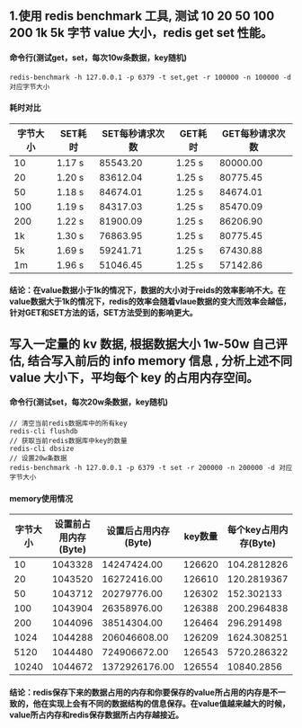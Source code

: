 ## 1.使用 redis benchmark 工具, 测试 10 20 50 100 200 1k 5k 字节 value 大小，redis get set 性能。

#### 命令行(测试get，set，每次10w条数据，key随机)
```
redis-benchmark -h 127.0.0.1 -p 6379 -t set,get -r 100000 -n 100000 -d 对应字节大小
```

#### 耗时对比
| 字节大小 | SET耗时 | SET每秒请求次数 | GET耗时 | GET每秒请求次数 |
|--------|--------|--------|--------|--------|
|   10   | 1.17 s   |  85543.20     | 1.25 s     | 80000.00    |
|   20   | 1.20 s    |   83612.04    | 1.25 s     | 80775.45     |
|   50   | 1.18 s    |   84674.01    | 1.25 s     | 84674.01     |
|   100   | 1.19 s    |   84317.03    | 1.25 s     | 85470.09    |
|   200   | 1.22 s    |   81900.09   | 1.25 s     | 86206.90     |
|   1k   | 1.30 s    |   76863.95   | 1.25 s     | 80775.45    |
|   5k   | 1.69 s    |   59241.71    | 1.25 s     | 67430.88    |
|   1m   | 1.96 s    |   51046.45   | 1.25 s     | 57142.86    |


#### 结论：在value数据小于1k的情况下，数据的大小对于reids的效率影响不大。在value数据大于1k的情况下，redis的效率会随着vlaue数据的变大而效率会越低，针对GET和SET方法的话，SET方法受到的影响更大。

## 写入一定量的 kv 数据, 根据数据大小 1w-50w 自己评估, 结合写入前后的 info memory 信息 , 分析上述不同 value 大小下，平均每个 key 的占用内存空间。

#### 命令行(测试set，每次20w条数据，key随机)
```
// 清空当前redis数据库中的所有key
redis-cli flushdb
// 获取当前redis数据库中key的数量
redis-cli dbsize
// 设置20w条数据
redis-benchmark -h 127.0.0.1 -p 6379 -t set -r 200000 -n 200000 -d 对应字节大小
```

#### memory使用情况
| 字节大小 | 设置前占用内存(Byte) | 设置后占用内存(Byte) | key数量 | 每个key占用内存(Byte) |
|--------|--------|--------|--------|--------|
| 10 | 1043328| 14247424.00 | 126620| 104.2812826 |
| 20 | 1043520| 16272416.00 | 126610| 120.2819367 |
| 50 | 1043712| 20279776.00 | 126302| 152.302133 |
| 100 | 1043904| 26358976.00 | 126388| 200.2964838 |
| 200 | 1044096| 38514304.00 | 126464| 296.291498 |
| 1024 | 1044288| 206046608.00 | 126209| 1624.308251 |
| 5120 | 1044480| 724906672.00 | 126543| 5720.286322 |
| 10240 | 1044672| 1372926176.00 | 126554| 10840.2856 |

#### 结论：redis保存下来的数据占用的内存和你要保存的value所占用的内存是不一致的，他在实现上会有不同的数据结构的信息保存。在value值越来越大的时候，value所占内存和redis保存数据所占内存越接近。
